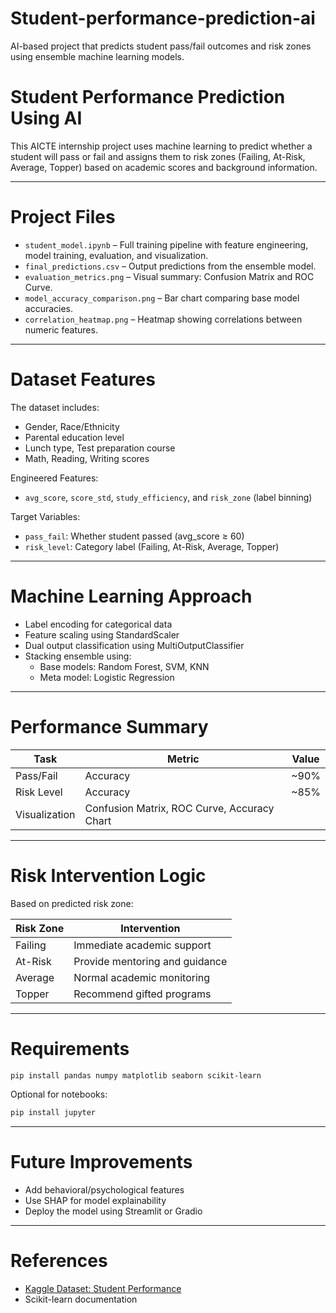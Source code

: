 # Student-performance-prediction-ai
AI-based project that predicts student pass/fail outcomes and risk zones using ensemble machine learning models.

# Student Performance Prediction Using AI

This AICTE internship project uses machine learning to predict whether a student will pass or fail and assigns them to risk zones (Failing, At-Risk, Average, Topper) based on academic scores and background information.

---

# Project Files

- `student_model.ipynb` – Full training pipeline with feature engineering, model training, evaluation, and visualization.
- `final_predictions.csv` – Output predictions from the ensemble model.
- `evaluation_metrics.png` – Visual summary: Confusion Matrix and ROC Curve.
- `model_accuracy_comparison.png` – Bar chart comparing base model accuracies.
- `correlation_heatmap.png` – Heatmap showing correlations between numeric features.
---

# Dataset Features

The dataset includes:

- Gender, Race/Ethnicity
- Parental education level
- Lunch type, Test preparation course
- Math, Reading, Writing scores

Engineered Features:

- `avg_score`, `score_std`, `study_efficiency`, and `risk_zone` (label binning)

Target Variables:

- `pass_fail`: Whether student passed (avg_score ≥ 60)
- `risk_level`: Category label (Failing, At-Risk, Average, Topper)

---

# Machine Learning Approach

- Label encoding for categorical data
- Feature scaling using StandardScaler
- Dual output classification using MultiOutputClassifier
- Stacking ensemble using:
  - Base models: Random Forest, SVM, KNN
  - Meta model: Logistic Regression

---

# Performance Summary

| Task             | Metric        | Value  |
|------------------|---------------|--------|
| Pass/Fail        | Accuracy      | ~90%   |
| Risk Level       | Accuracy      | ~85%   |
| Visualization    | Confusion Matrix, ROC Curve, Accuracy Chart |

---

# Risk Intervention Logic

Based on predicted risk zone:

| Risk Zone  | Intervention                     |
|------------|----------------------------------|
| Failing    | Immediate academic support       |
| At-Risk    | Provide mentoring and guidance   |
| Average    | Normal academic monitoring       |
| Topper     | Recommend gifted programs        |

---

# Requirements

```bash
pip install pandas numpy matplotlib seaborn scikit-learn
```

Optional for notebooks:
```bash
pip install jupyter
```

---

# Future Improvements

- Add behavioral/psychological features
- Use SHAP for model explainability
- Deploy the model using Streamlit or Gradio

---

# References

- [Kaggle Dataset: Student Performance](https://www.kaggle.com/datasets/spscientist/students-performance-in-exams)
- Scikit-learn documentation

